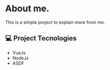 # About me.

This is a simple project to explain more from me.

## 💻 Project Tecnologies

- VueJs
- NodeJs
- ASDF